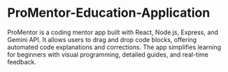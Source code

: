 # ProMentor-Education-Application
ProMentor is a coding mentor app built with React, Node.js, Express, and Gemini API. It allows users to drag and drop code blocks, offering automated code explanations and corrections. The app simplifies learning for beginners with visual programming, detailed guides, and real-time feedback.

